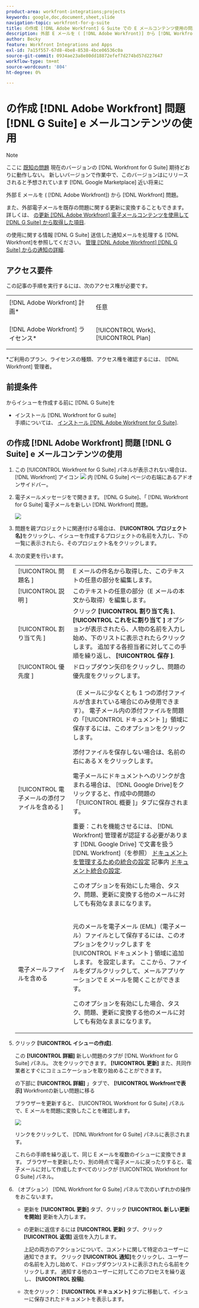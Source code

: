 ```yaml
---
product-area: workfront-integrations;projects
keywords: google,doc,document,sheet,slide
navigation-topic: workfront-for-g-suite
title: の作成 [!DNL Adobe Workfront] G Suite での E メールコンテンツ使用の問題
description: 外部 E メールを ( [!DNL Adobe Workfront)] から [!DNL Workfront] 問題。
author: Becky
feature: Workfront Integrations and Apps
exl-id: 7a15f557-67d8-4be8-8538-4bce06536c0a
source-git-commit: 0934ae23a8e80dd18872efef7d274bd57d227647
workflow-type: tm+mt
source-wordcount: '804'
ht-degree: 0%

---
```


# の作成 [!DNL Adobe Workfront] 問題 [!DNL G Suite] e メールコンテンツの使用

>[!NOTE]
>
>ここに [既知の問題](https://experienceleague.adobe.com/docs/workfront-known-issues/issues/new-workfront-experience/wf-current/wf-integrations-error-when-opening-wf-for-gsuite.html?lang=en) 現在のバージョンの [!DNL Workfront for G Suite] 期待どおりに動作しない。 新しいバージョンで作業中で、このバージョンはにリリースされると予想されています [!DNL Google Marketplace] 近い将来に

外部 E メールを ( [!DNL Adobe Workfront]) から [!DNL Workfront] 問題。

また、外部電子メールを既存の問題に関する更新に変換することもできます。 詳しくは、 [の更新 [!DNL Adobe Workfront] 電子メールコンテンツを使用して [!DNL G Suite] から取得した項目](../../workfront-integrations-and-apps/workfront-for-g-suite/update-wf-item-using-email-content.md).

の使用に関する情報 [!DNL G Suite] 送信した通知メールを処理する [!DNL Workfront]を参照してください。 [管理 [!DNL Adobe Workfront] [!DNL G Suite] からの通知の詳細](../../workfront-integrations-and-apps/workfront-for-g-suite/manage-wf-email-notification-details-in-gsuite.md).

## アクセス要件

この記事の手順を実行するには、次のアクセス権が必要です。

<table style="table-layout:auto"> 
 <col> 
 <col> 
 <tbody> 
  <tr> 
   <td role="rowheader">[!DNL Adobe Workfront] 計画*</td> 
   <td> <p>任意</p> </td> 
  </tr> 
  <tr> 
   <td role="rowheader">[!DNL Adobe Workfront] ライセンス*</td> 
   <td> <p>[!UICONTROL Work]、[!UICONTROL Plan]</p> </td> 
  </tr> 
   </tbody> 
</table>

&#42;ご利用のプラン、ライセンスの種類、アクセス権を確認するには、 [!DNL Workfront] 管理者。

## 前提条件

からイシューを作成する前に [!DNL G Suite]を

* インストール [!DNL Workfront for G suite]\
   手順については、 [インストール [!DNL Adobe Workfront for G Suite]](../../workfront-integrations-and-apps/workfront-for-g-suite/install-workfront-for-gsuite.md).

## の作成 [!DNL Adobe Workfront] 問題 [!DNL G Suite] e メールコンテンツの使用

1. この [!UICONTROL Workfront for G Suite] パネルが表示されない場合は、 [!DNL Workfront] アイコン ![](assets/wf-lion-icon.png) 内 [!DNL G Suite] ページの右端にあるアドオンサイドバー。
1. 電子メールメッセージをで開きます。 [!DNL G Suite]、「 [!DNL Workfront for G Suite] 電子メールを新しい [!DNL Workfront] 問題。

   ![](assets/convert-email-task-issue-update.png)

1. 問題を親プロジェクトに関連付ける場合は、 **[!UICONTROL プロジェクト名]**&#x200B;をクリックし、イシューを作成するプロジェクトの名前を入力し、下の一覧に表示されたら、そのプロジェクト名をクリックします。
1. 次の変更を行います。

   <table style="table-layout:auto"> 
    <col> 
    <col> 
    <tbody> 
     <tr> 
      <td role="rowheader">[!UICONTROL 問題名 ]</td> 
      <td>E メールの件名から取得した、このテキストの任意の部分を編集します。</td> 
     </tr> 
     <tr> 
      <td role="rowheader">[!UICONTROL 説明 ]</td> 
      <td>このテキストの任意の部分（E メールの本文から取得）を編集します。</td> 
     </tr> 
     <tr data-mc-conditions=""> 
      <td role="rowheader">[!UICONTROL 割り当て先 ]</td> 
      <td>クリック <strong>[!UICONTROL 割り当て先 ]</strong>、 <strong>[!UICONTROL これをに割り当て ]</strong> オプションが表示されたら、人物の名前を入力し始め、下のリストに表示されたらクリックします。 追加する各担当者に対してこの手順を繰り返し、 <strong>[!UICONTROL 保存 ]</strong>.</td> 
     </tr> 
     <tr data-mc-conditions=""> 
      <td role="rowheader">[!UICONTROL 優先度 ]</td> 
      <td>ドロップダウン矢印をクリックし、問題の優先度をクリックします。</td> 
     </tr> 
     <tr data-mc-conditions=""> 
      <td role="rowheader">[!UICONTROL 電子メールの添付ファイルを含める ]</td> 
      <td> <p>（E メールに少なくとも 1 つの添付ファイルが含まれている場合にのみ使用できます）。 電子メール内の添付ファイルを問題の「[!UICONTROL ドキュメント ]」領域に保存するには、このオプションをクリックします。 </p> <p>添付ファイルを保存しない場合は、名前の右にある X をクリックします。 </p> <p>電子メールにドキュメントへのリンクが含まれる場合は、 [!DNL Google Drive]をクリックすると、作成中の問題の「[!UICONTROL 概要 ]」タブに保存されます。 </p> <p>重要：これを機能させるには、 [!DNL Workfront] 管理者が認証する必要があります [!DNL Google Drive] で文書を扱う [!DNL Workfront]（を参照） <a href="../../administration-and-setup/configure-integrations/configure-document-integrations.md#configur" class="MCXref xref">ドキュメントを管理するための統合の設定</a> 記事内 <a href="../../administration-and-setup/configure-integrations/configure-document-integrations.md" class="MCXref xref">ドキュメント統合の設定</a>.</p> <p>このオプションを有効にした場合、タスク、問題、更新に変換する他のメールに対しても有効なままになります。</p> </td> 
     </tr> 
     <tr data-mc-conditions=""> 
      <td role="rowheader">電子メールファイルを含める</td> 
      <td> <p>元のメールを電子メール (EML)（電子メール）ファイルとして保存するには、このオプションをクリックします <span>を [!UICONTROL ドキュメント ] 領域に追加します。</span> を設定します。 ここから、ファイルをダブルクリックして、メールアプリケーションで E メールを開くことができます。</p> <p>このオプションを有効にした場合、タスク、問題、更新に変換する他のメールに対しても有効なままになります。</p> </td> 
     </tr> 
    </tbody> 
   </table>

1. クリック **[!UICONTROL イシューの作成]**.

   この **[!UICONTROL 詳細]** 新しい問題のタブが [!DNL Workfront for G Suite] パネル。 次をクリックできます。 **[!UICONTROL 更新]** また、共同作業者とすぐにコミュニケーションを取り始めることができます。

   の下部に **[!UICONTROL 詳細]** 」タブで、 **[!UICONTROL Workfrontで表示]** Workfrontの新しい問題に移る

   ブラウザーを更新すると、 [!UICONTROL Workfront for G Suite] パネルで、E メールを問題に変換したことを確認します。

   ![](assets/email-was-converted.png)

   リンクをクリックして、 [!DNL Workfront for G Suite] パネルに表示されます。

   これらの手順を繰り返して、同じ E メールを複数のイシューに変換できます。 ブラウザーを更新したり、別の時点で電子メールに戻ったりすると、電子メールに対して作成したすべてのリンクが [!UICONTROL Workfront for G Suite] パネル。

1. （オプション） [!DNL Workfront for G Suite] パネルで次のいずれかの操作をおこないます。

   * 更新を **[!UICONTROL 更新]** タブ、クリック **[!UICONTROL 新しい更新を開始]** 更新を入力します。

   * の更新に返信するには **[!UICONTROL 更新]** タブ、クリック **[!UICONTROL 返信]** 返信を入力します。

      上記の両方のアクションについて、コメントに関して特定のユーザーに通知できます。 クリック **[!UICONTROL 通知]**&#x200B;をクリックし、ユーザーの名前を入力し始めて、ドロップダウンリストに表示されたら名前をクリックします。 通知する他のユーザーに対してこのプロセスを繰り返し、 **[!UICONTROL 投稿]**.

   * 次をクリック： **[!UICONTROL ドキュメント]** タブに移動して、イシューに保存されたドキュメントを表示します。

